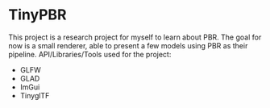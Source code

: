 # TinyPBR
This project is a research project for myself to learn about PBR.
The goal for now is a small renderer, able to present a few models using PBR as their pipeline. 
API/Libraries/Tools used for the project:
- GLFW
- GLAD
- ImGui
- TinyglTF

